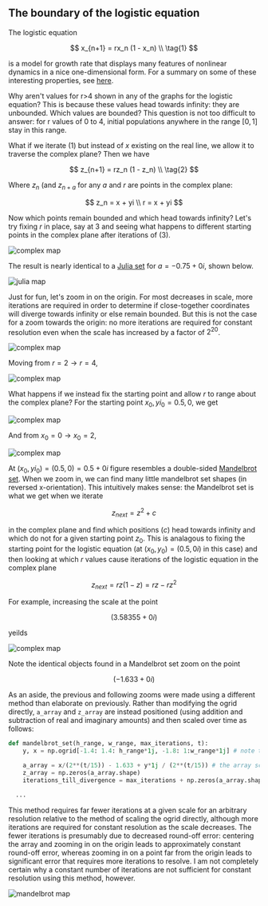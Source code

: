 ## The boundary of the logistic equation

The logistic equation

$$
x_{n+1} = rx_n (1 - x_n) \\
\tag{1}
$$

is a model for growth rate that displays many features of nonlinear dynamics in a nice one-dimensional form. For a summary on some of these interesting properties, see [here](/logistic-map.md).

Why aren't values for r>4 shown in any of the graphs for the logistic equation? This is because these values head towards infinity: they are unbounded.  Which values are bounded? This question is not too difficult to answer: for r values of 0 to 4, initial populations anywhere in the range $[0, 1]$ stay in this range.  

What if we iterate (1) but instead of $x$ existing on the real line, we allow it to traverse the complex plane? Then we have

$$
z_{n+1} = rz_n (1 - z_n) \\
\tag{2}
$$

Where $z_n$ (and $z_{n+a}$ for any $a$ and $r$ are points in the complex plane:

$$
z_n = x + yi \\
r = x + yi
$$

Now which points remain bounded and which head towards infinity?  Let's try fixing $r$ in place, say at $3$ and seeing what happens to different starting points in the complex plane after iterations of (3).  

![complex map]({{https://blbadger.github.io}}/logistic_map/logistic_boundary_3_fixed_r.png)

The result is nearly identical to a [Julia set](/julia-sets.md) for $a = -0.75 + 0i$, shown below.

![julia map]({{https://blbadger.github.io}}/logistic_map/julia_-0.75.png)

Just for fun, let's zoom in on the origin.  For most decreases in scale, more iterations are required in order to determine if close-together coordinates will diverge towards infinity or else remain bounded.  But this is not the case for a zoom towards the origin: no more iterations are required for constant resolution even when the scale has increased by a factor of $2^{20}$.

![complex map]({{https://blbadger.github.io}}/logistic_map/logistic_bound_fixed_r.gif)

Moving from $r=2 \to r=4$, 

![complex map]({{https://blbadger.github.io}}/logistic_map/logistic_boundary_fixed_r.gif)

What happens if we instead fix the starting point and allow $r$ to range about the complex plane? For the starting point $x_0, yi_0 = 0.5, 0$, we get 

![complex map]({{https://blbadger.github.io}}/logistic_map/logistic_bound_0.5.png)

And from $x_0 = 0 \to x_0 = 2$, 

![complex map]({{https://blbadger.github.io}}/logistic_map/logistic_boundary_fixed_start.gif)

At $(x_0, yi_0) = (0.5, 0) = 0.5 + 0i$ figure resembles a double-sided [Mandelbrot set](/mandelbrot-set.md).  When we zoom in, we can find many little mandelbrot set shapes (in reversed x-orientation).  This intuitively makes sense: the Mandelbrot set is what we get when we iterate 

$$
z_{next} = z^2 + c
$$

in the complex plane and find which positions ($c$) head towards infinity and which do not for a given starting point $z_0$.  This is analagous to fixing the starting point for the logistic equation (at $(x_0, y_0) = (0.5, 0i)$ in this case) and then looking at which $r$ values cause iterations of the logistic equation in the complex plane

$$
z_{next} = rz(1-z) = rz - rz^2
$$

For example, increasing the scale at the point 

$$
(3.58355 + 0i)
$$

yeilds

![complex map]({{https://blbadger.github.io}}/logistic_map/logistic_bound_zoom.gif)

Note the identical objects found in a Mandelbrot set zoom on the point 

$$
(-1.633 + 0i)
$$

As an aside, the previous and following zooms were made using a different method than elaborate on previously.  Rather than modifying the ogrid directly, `a_array` and `z_array` are instead positioned (using addition and subtraction of real and imaginary amounts) and then scaled over time as follows:

```python
def mandelbrot_set(h_range, w_range, max_iterations, t):
	y, x = np.ogrid[-1.4: 1.4: h_range*1j, -1.8: 1:w_range*1j] # note that the ogrid does not scale

	a_array = x/(2**(t/15)) - 1.633 + y*1j / (2**(t/15)) # the array scales instead
	z_array = np.zeros(a_array.shape)
	iterations_till_divergence = max_iterations + np.zeros(a_array.shape)
  
  ...
```

This method requires far fewer iterations at a given scale for an arbitrary resolution relative to the method of scaling the ogrid directly, although more iterations are required for constant resolution as the scale decreases.  The fewer iterations is presumably due to decreased round-off error: centering the array and zooming in on the origin leads to approximately constant round-off error, whereas zooming in on a point far from the origin leads to significant error that requires more iterations to resolve.  I am not completely certain why a constant number of iterations are not sufficient for constant resolution using this method, however. 

![mandelbrot map]({{https://blbadger.github.io}}/logistic_map/mandelbrot_zoom_frame.gif)
